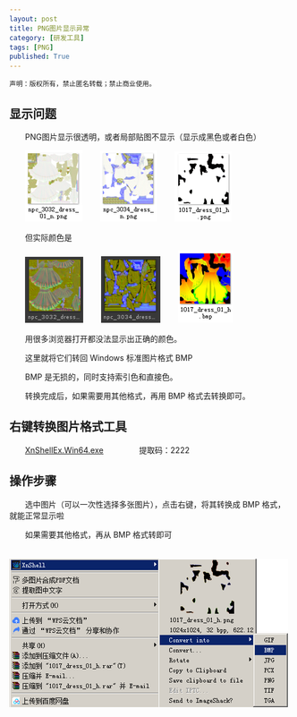 ```yaml
---
layout: post
title: PNG图片显示异常
category: [研发工具]
tags: [PNG]
published: True
---
```



`声明：版权所有，禁止匿名转载；禁止商业使用。`


## 显示问题
　　PNG图片显示很透明，或者局部贴图不显示（显示成黑色或者白色）

　　<left><img src="/public/img/PNG图片显示异常/1.png"></left>
　　<left><img src="/public/img/PNG图片显示异常/2.png"></left>
　　<left><img src="/public/img/PNG图片显示异常/3.png"></left>

　　但实际颜色是

　　<left><img src="/public/img/PNG图片显示异常/4.png"></left>
　　<left><img src="/public/img/PNG图片显示异常/5.png"></left>
　　<left><img src="/public/img/PNG图片显示异常/6.png"></left>

　　用很多浏览器打开都没法显示出正确的颜色。

　　这里就将它们转回 Windows 标准图片格式 BMP

　　BMP 是无损的，同时支持索引色和直接色。

　　转换完成后，如果需要用其他格式，再用 BMP 格式去转换即可。

## 右键转换图片格式工具
　　[XnShellEx.Win64.exe](链接：https://pan.baidu.com/s/1KeiHnvc_9911ud8Uk08DVA )
　　
　　提取码：2222

## 操作步骤
　　选中图片（可以一次性选择多张图片），点击右键，将其转换成 BMP 格式，就能正常显示啦

　　如果需要其他格式，再从 BMP 格式转即可

　　<left><img src="/public/img/PNG图片显示异常/7.png"></left>
